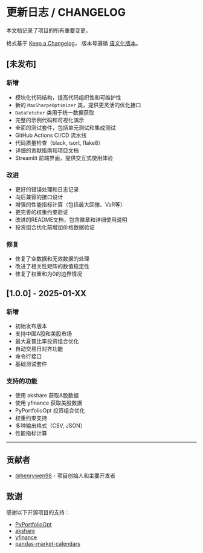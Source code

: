# 更新日志 / CHANGELOG

本文档记录了项目的所有重要变更。

格式基于 [Keep a Changelog](https://keepachangelog.com/zh-CN/1.0.0/)，
版本号遵循 [语义化版本](https://semver.org/lang/zh-CN/)。

## [未发布]

### 新增
- 模块化代码结构，提高代码组织性和可维护性
- 新的 `MaxSharpeOptimizer` 类，提供更灵活的优化接口
- `DataFetcher` 类用于统一数据获取
- 完整的示例代码和可视化演示
- 全面的测试套件，包括单元测试和集成测试
- GitHub Actions CI/CD 流水线
- 代码质量检查（black, isort, flake8）
- 详细的贡献指南和项目文档
- Streamlit 前端界面，提供交互式使用体验

### 改进
- 更好的错误处理和日志记录
- 向后兼容的接口设计
- 增强的性能指标计算（包括最大回撤、VaR等）
- 更完善的权重约束验证
- 改进的README文档，包含徽章和详细使用说明
- 投资组合优化前增加价格数据验证

### 修复
- 修复了空数据和无效数据的处理
- 改进了相关性矩阵的数值稳定性
- 修复了权重和为0的边界情况

## [1.0.0] - 2025-01-XX

### 新增
- 初始发布版本
- 支持中国A股和美股市场
- 最大夏普比率投资组合优化
- 自动交易日对齐功能
- 命令行接口
- 基础测试套件

### 支持的功能
- 使用 akshare 获取A股数据
- 使用 yfinance 获取美股数据
- PyPortfolioOpt 投资组合优化
- 权重约束支持
- 多种输出格式（CSV, JSON）
- 性能指标计算

---

## 贡献者

- [@henrywen98](https://github.com/henrywen98) - 项目创始人和主要开发者

## 致谢

感谢以下开源项目的支持：
- [PyPortfolioOpt](https://github.com/robertmartin8/PyPortfolioOpt)
- [akshare](https://github.com/akfamily/akshare)  
- [yfinance](https://github.com/ranaroussi/yfinance)
- [pandas-market-calendars](https://github.com/rsheftel/pandas_market_calendars)
